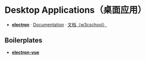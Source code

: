 # Desktop Applications（桌面应用）

- [**electron**](https://github.com/electron/electron) · [Documentation](https://electronjs.org/docs)  · [文档（w3cschool）](https://www.w3cschool.cn/electronmanual/)


## Boilerplates

- [**electron-vue**](https://github.com/SimulatedGREG/electron-vue)
